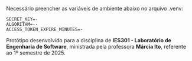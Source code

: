 Necessário preencher as variáveis de ambiente abaixo no arquivo .venv:

    SECRET_KEY=-
    ALGORITHM=--
    ACCESS_TOKEN_EXPIRE_MINUTES=-

Protótipo desenvolvido para a disciplina de **IES301 - Laboratório de Engenharia de Software**, ministrada pela professora **Márcia Ito**, referente ao 1º semestre de 2025.